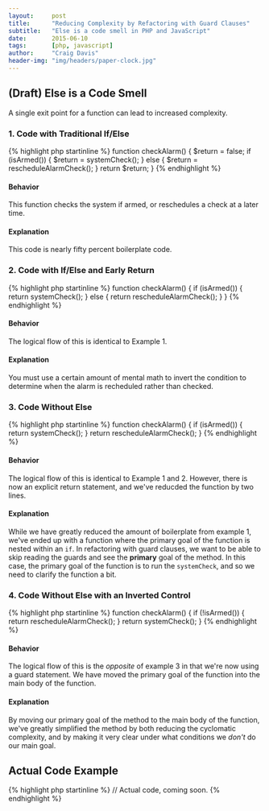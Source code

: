 ```yaml
---
layout:     post
title:      "Reducing Complexity by Refactoring with Guard Clauses"
subtitle:   "Else is a code smell in PHP and JavaScript"
date:       2015-06-10
tags:       [php, javascript]
author:     "Craig Davis"
header-img: "img/headers/paper-clock.jpg"
---
```


## (Draft) Else is a Code Smell

A single exit point for a function can lead to increased complexity.

### 1. Code with Traditional If/Else
{% highlight php startinline %}
function checkAlarm() {
    $return = false;
    if (isArmed()) {
        $return =  systemCheck();
    }
    else {
        $return =  rescheduleAlarmCheck();
    }
    return $return;
}
{% endhighlight %}

#### Behavior
This function checks the system if armed, or reschedules a check at a later time.

#### Explanation
This code is nearly fifty percent boilerplate code.


### 2. Code with If/Else and Early Return
{% highlight php startinline %}
function checkAlarm() {
    if (isArmed()) {
        return systemCheck();
    }
    else {
        return rescheduleAlarmCheck();
    }
}
{% endhighlight %}

#### Behavior
The logical flow of this is identical to Example 1.

#### Explanation
You must use a certain amount of mental math to invert the condition to determine when the alarm is recheduled rather than checked.

### 3. Code Without Else
{% highlight php startinline %}
function checkAlarm() {
    if (isArmed()) {
        return systemCheck();
    }
    return rescheduleAlarmCheck();
}
{% endhighlight %}

#### Behavior
The logical flow of this is identical to Example 1 and 2. However, there is now an explicit return statement, and we've reducded the function by two lines.

#### Explanation
While we have greatly reduced the amount of boilerplate from example 1, we've ended up with a function where the primary goal of the function is nested within an `if`. In refactoring with guard clauses, we want to be able to skip reading the guards and see the **primary** goal of the method. In this case, the primary goal of the function is to run the `systemCheck`, and so we need to clarify the function a bit.


### 4. Code Without Else with an Inverted Control
{% highlight php startinline %}
function checkAlarm() {
    if (!isArmed()) {
        return rescheduleAlarmCheck();
    }
    return systemCheck();
}
{% endhighlight %}

#### Behavior
The logical flow of this is the _opposite_ of example 3 in that we're now using a guard statement. We have moved the primary goal of the function into the main body of the function.

#### Explanation
By moving our primary goal of the method to the main body of the function, we've greatly simplified the method by both reducing the cyclomatic complexity, and by making it very clear under what conditions we _don't_ do our main goal.

## Actual Code Example

{% highlight php startinline %}
// Actual code, coming soon.
{% endhighlight %}
